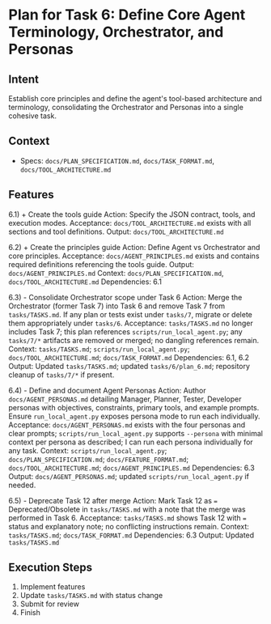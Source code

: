 # Plan for Task 6: Define Core Agent Terminology, Orchestrator, and Personas

## Intent
Establish core principles and define the agent's tool-based architecture and terminology, consolidating the Orchestrator and Personas into a single cohesive task.

## Context
- Specs: `docs/PLAN_SPECIFICATION.md`, `docs/TASK_FORMAT.md`, `docs/TOOL_ARCHITECTURE.md`

## Features
6.1) + Create the tools guide
   Action: Specify the JSON contract, tools, and execution modes.
   Acceptance: `docs/TOOL_ARCHITECTURE.md` exists with all sections and tool definitions.
   Output: `docs/TOOL_ARCHITECTURE.md`

6.2) + Create the principles guide
   Action: Define Agent vs Orchestrator and core principles.
   Acceptance: `docs/AGENT_PRINCIPLES.md` exists and contains required definitions referencing the tools guide.
   Output: `docs/AGENT_PRINCIPLES.md`
   Context: `docs/PLAN_SPECIFICATION.md`, `docs/TOOL_ARCHITECTURE.md`
   Dependencies: 6.1

6.3) - Consolidate Orchestrator scope under Task 6
   Action: Merge the Orchestrator (former Task 7) into Task 6 and remove Task 7 from `tasks/TASKS.md`. If any plan or tests exist under `tasks/7`, migrate or delete them appropriately under `tasks/6`.
   Acceptance: `tasks/TASKS.md` no longer includes Task 7; this plan references `scripts/run_local_agent.py`; any `tasks/7/*` artifacts are removed or merged; no dangling references remain.
   Context: `tasks/TASKS.md`; `scripts/run_local_agent.py`; `docs/TOOL_ARCHITECTURE.md`; `docs/TASK_FORMAT.md`
   Dependencies: 6.1, 6.2
   Output: Updated `tasks/TASKS.md`; updated `tasks/6/plan_6.md`; repository cleanup of `tasks/7/*` if present.

6.4) - Define and document Agent Personas
   Action: Author `docs/AGENT_PERSONAS.md` detailing Manager, Planner, Tester, Developer personas with objectives, constraints, primary tools, and example prompts. Ensure `run_local_agent.py` exposes persona mode to run each individually.
   Acceptance: `docs/AGENT_PERSONAS.md` exists with the four personas and clear prompts; `scripts/run_local_agent.py` supports `--persona` with minimal context per persona as described; I can run each persona individually for any task.
   Context: `scripts/run_local_agent.py`; `docs/PLAN_SPECIFICATION.md`; `docs/FEATURE_FORMAT.md`; `docs/TOOL_ARCHITECTURE.md`; `docs/AGENT_PRINCIPLES.md`
   Dependencies: 6.3
   Output: `docs/AGENT_PERSONAS.md`; updated `scripts/run_local_agent.py` if needed.

6.5) - Deprecate Task 12 after merge
   Action: Mark Task 12 as `=` Deprecated/Obsolete in `tasks/TASKS.md` with a note that the merge was performed in Task 6.
   Acceptance: `tasks/TASKS.md` shows Task 12 with `=` status and explanatory note; no conflicting instructions remain.
   Context: `tasks/TASKS.md`; `docs/TASK_FORMAT.md`
   Dependencies: 6.3
   Output: Updated `tasks/TASKS.md`

## Execution Steps
1) Implement features
2) Update `tasks/TASKS.md` with status change
3) Submit for review
4) Finish
